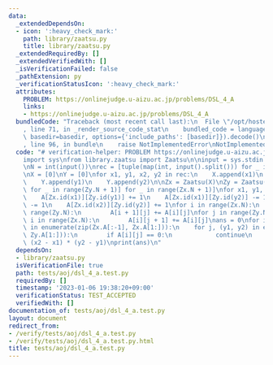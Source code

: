 ```yaml
---
data:
  _extendedDependsOn:
  - icon: ':heavy_check_mark:'
    path: library/zaatsu.py
    title: library/zaatsu.py
  _extendedRequiredBy: []
  _extendedVerifiedWith: []
  _isVerificationFailed: false
  _pathExtension: py
  _verificationStatusIcon: ':heavy_check_mark:'
  attributes:
    PROBLEM: https://onlinejudge.u-aizu.ac.jp/problems/DSL_4_A
    links:
    - https://onlinejudge.u-aizu.ac.jp/problems/DSL_4_A
  bundledCode: "Traceback (most recent call last):\n  File \"/opt/hostedtoolcache/PyPy/3.7.13/x64/site-packages/onlinejudge_verify/documentation/build.py\"\
    , line 71, in _render_source_code_stat\n    bundled_code = language.bundle(stat.path,\
    \ basedir=basedir, options={'include_paths': [basedir]}).decode()\n  File \"/opt/hostedtoolcache/PyPy/3.7.13/x64/site-packages/onlinejudge_verify/languages/python.py\"\
    , line 96, in bundle\n    raise NotImplementedError\nNotImplementedError\n"
  code: "# verification-helper: PROBLEM https://onlinejudge.u-aizu.ac.jp/problems/DSL_4_A\n\
    import sys\nfrom library.zaatsu import Zaatsu\n\ninput = sys.stdin.readline\n\n\
    \nN = int(input())\nrec = [tuple(map(int, input().split())) for _ in range(N)]\n\
    \nX = [0]\nY = [0]\nfor x1, y1, x2, y2 in rec:\n    X.append(x1)\n    X.append(x2)\n\
    \    Y.append(y1)\n    Y.append(y2)\n\nZx = Zaatsu(X)\nZy = Zaatsu(Y)\n\nA = [[0\
    \ for _ in range(Zy.N + 1)] for _ in range(Zx.N + 1)]\nfor x1, y1, x2, y2 in rec:\n\
    \    A[Zx.id(x1)][Zy.id(y1)] += 1\n    A[Zx.id(x1)][Zy.id(y2)] -= 1\n    A[Zx.id(x2)][Zy.id(y1)]\
    \ -= 1\n    A[Zx.id(x2)][Zy.id(y2)] += 1\nfor i in range(Zx.N):\n    for j in\
    \ range(Zy.N):\n        A[i + 1][j] += A[i][j]\nfor j in range(Zy.N):\n    for\
    \ i in range(Zx.N):\n        A[i][j + 1] += A[i][j]\nans = 0\nfor i, (x1, x2)\
    \ in enumerate(zip(Zx.A[:-1], Zx.A[1:])):\n    for j, (y1, y2) in enumerate(zip(Zy.A[:-1],\
    \ Zy.A[1:])):\n        if A[i][j] == 0:\n            continue\n        ans +=\
    \ (x2 - x1) * (y2 - y1)\nprint(ans)\n"
  dependsOn:
  - library/zaatsu.py
  isVerificationFile: true
  path: tests/aoj/dsl_4_a.test.py
  requiredBy: []
  timestamp: '2023-01-06 19:38:20+09:00'
  verificationStatus: TEST_ACCEPTED
  verifiedWith: []
documentation_of: tests/aoj/dsl_4_a.test.py
layout: document
redirect_from:
- /verify/tests/aoj/dsl_4_a.test.py
- /verify/tests/aoj/dsl_4_a.test.py.html
title: tests/aoj/dsl_4_a.test.py
---
```

